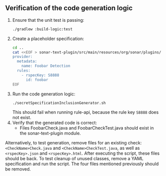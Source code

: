 ## Verification of the code generation logic
1. Ensure that the unit test is passing:
    ```bash
    ./gradlew :build-logic:test
    ```
2. Create a placeholder specification:
   ```bash
   cd ..
   cat <<EOF > sonar-text-plugin/src/main/resources/org/sonar/plugins/secrets/configuration/foobar.yaml
   provider:
     metadata:
       name: Foobar Detection
     rules:
       - rspecKey: S8888
         id: foobar
   EOF
   ```
3. Run the code generation logic:
   ```bash
   ./secretSpecificationInclusionGenerator.sh
   ```
   This should fail when running rule-api, because the rule key `S8888` does not exist.
4. Verify that the generated code is correct:
   * Files FoobarCheck.java and FoobarCheckTest.java should exist in the sonar-text-plugin module.

Alternatively, to test generation, remove files for an existing check: `<CheckName>Check.java` and `<CheckName>CheckTest.java`, as well as `<rspecKey>.json` and `<rspecKey>.html`. After executing the script, these files should be back. To test cleanup of unused classes, remove a YAML specification and run the script. The four files mentioned previously should be removed.
